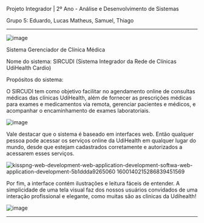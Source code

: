 Projeto Integrador | 2º Ano - Análise e Desenvolvimento de Sistemas

Grupo 5: Eduardo, Lucas Matheus, Samuel, Thiago

*******************************************************************************************************************************************************************************************
  ![image](https://github.com/eduardovaladao/Projeto-Integrador/assets/104527380/647b9e31-9c78-46d4-a2b0-03fce1932854)



Sistema Gerenciador de Clínica Médica

Nome do sistema: SIRCUDI (Sistema Integrador da Rede de Clínicas UdiHealth Cardio)



Propósitos do sistema:

  O SIRCUDI tem como objetivo facilitar no agendamento online de 
consultas médicas das clínicas UdiHealth, além de fornecer as prescrições médicas
para exames e medicamentos via remota, gerenciar pacientes e médicos, e acompanhar
o encaminhamento de exames laboratoriais.

  ![image](https://github.com/eduardovaladao/Projeto-Integrador/assets/104527380/98c4520a-f6f7-4ae5-8dc2-9344975b6c54)
  

  Vale destacar que o sistema é baseado em interfaces web. Então qualquer pessoa 
pode acessar os serviços online da UdiHealth em qualquer lugar do mundo, desde 
que estejam cadastrados corretamente e autorizados a acessarem esses serviços.

  ![kisspng-web-development-web-application-development-softwa-web-application-development-5b1ddda9265060 1600140215286839451569](https://github.com/eduardovaladao/Projeto-Integrador/assets/104527380/6a308236-0081-4ac8-9802-89d9d1ae94bf)


  Por fim, a interface contém ilustrações e leitura fáceis de entender. A simplicidade
de uma tela visual faz dos nossos usuários convidados de uma interação profissional e 
elegante, como muitas são as clinicas da Udihealth!

  ![image](https://github.com/eduardovaladao/Projeto-Integrador/assets/104527380/aeae641f-bfd3-46b0-b44b-2ea595a1e975)





******************************************************************************************************************************************



  
